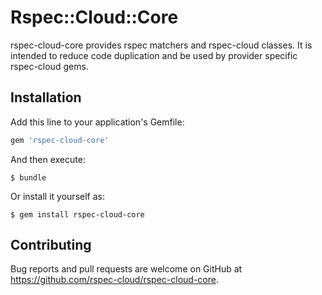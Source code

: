 # Rspec::Cloud::Core

rspec-cloud-core provides rspec matchers and rspec-cloud classes. It is intended to reduce code duplication and be used by provider specific rspec-cloud gems.

## Installation

Add this line to your application's Gemfile:

```ruby
gem 'rspec-cloud-core'
```

And then execute:

    $ bundle

Or install it yourself as:

    $ gem install rspec-cloud-core

## Contributing

Bug reports and pull requests are welcome on GitHub at https://github.com/rspec-cloud/rspec-cloud-core.

